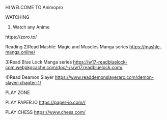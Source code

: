 HI WELCOME TO Animopro


WATCHING
1) Watch any Anime
</h1> https://zoro.to/

 Reading
2)Read Mashle: Magic and Muscles Manga series
https://mashle-manga.online/

3)Read Blue Lock Manga series
https://w17-readbluelock-com.webpkgcache.com/doc/-/s/w17.readbluelock.com/

4)Read Deamon Slayer
https://www.readdemonslayerarc.com/demon-slayer-chapter-1/

   PLAY ZONE


PLAY PAPER.IO
https://paper-io.com//

PLAY CHESS
https://www.chess.com/
